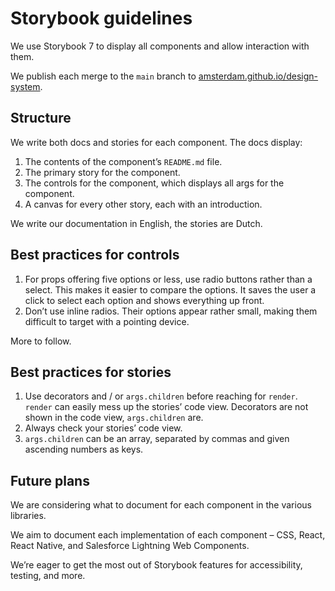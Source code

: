 <!-- @license CC0-1.0 -->

# Storybook guidelines

We use Storybook 7 to display all components and allow interaction with them.

We publish each merge to the `main` branch to [amsterdam.github.io/design-system](https://amsterdam.github.io/design-system/).

## Structure

We write both docs and stories for each component.
The docs display:

1. The contents of the component’s `README.md` file.
2. The primary story for the component.
3. The controls for the component, which displays all args for the component.
4. A canvas for every other story, each with an introduction.

We write our documentation in English, the stories are Dutch.

## Best practices for controls

1. For props offering five options or less, use radio buttons rather than a select.
   This makes it easier to compare the options.
   It saves the user a click to select each option and shows everything up front.
2. Don’t use inline radios.
   Their options appear rather small, making them difficult to target with a pointing device.

More to follow.

## Best practices for stories

1. Use decorators and / or `args.children` before reaching for `render`. `render` can easily mess up the stories’ code view.
   Decorators are not shown in the code view, `args.children` are.
2. Always check your stories’ code view.
3. `args.children` can be an array, separated by commas and given ascending numbers as keys.

## Future plans

We are considering what to document for each component in the various libraries.

We aim to document each implementation of each component – CSS, React, React Native, and Salesforce Lightning Web Components.

We’re eager to get the most out of Storybook features for accessibility, testing, and more.
